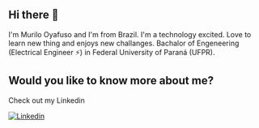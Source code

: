 ## Hi there 👋

I'm Murilo Oyafuso and I'm from Brazil. I'm a technology excited. Love to learn new thing and enjoys new challanges.
Bachalor of Engeneering (Electrical Engineer ⚡) in Federal University of Paraná (UFPR).

## Would you like to know more about me?
Check out my Linkedin

[![Linkedin](https://img.shields.io/badge/LinkedIn-0077B5?style=for-the-badge&logo=linkedin&logoColor=white)](https://www.linkedin.com/in/murilo-oyafuso-247753179/)


<!--
**murilooya/murilooya** is a ✨ _special_ ✨ repository because its `README.md` (this file) appears on your GitHub profile.

Here are some ideas to get you started:

- 🔭 I’m currently working on ...
- 🌱 I’m currently learning ...
- 👯 I’m looking to collaborate on ...
- 🤔 I’m looking for help with ...
- 💬 Ask me about ...
- 📫 How to reach me: ...
- 😄 Pronouns: ...
- ⚡ Fun fact: ...
-->
